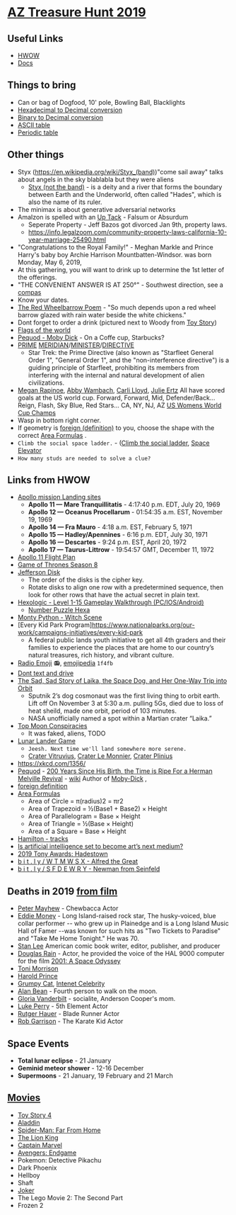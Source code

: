 # [AZ Treasure Hunt 2019](https://www.aztreasurehunt.org)


## Useful Links
* [HWOW](https://static1.squarespace.com/static/5897cdaf1b10e38edfed6ea7/t/5d94080b2b724c0a5185730f/1569982476384/HWOW_2019_Final.pdf)
* [Docs](https://www.aztreasurehunt.org/docs)

## Things to bring
* Can or bag of Dogfood, 10' pole, Bowling Ball, Blacklights
* [Hexadecimal to Decimal conversion](http://wims.unice.fr/wims/en_tool~number~baseconv.en.html)
* [Binary to Decimal conversion](https://www.rapidtables.com/convert/number/decimal-to-binary.html)
* [ASCII table](http://www.asciitable.com/)
* [Periodic table](https://www.ptable.com/)

## Other things
* Styx (https://en.wikipedia.org/wiki/Styx_(band))"come sail away" talks about angels in the sky blablabla but they were aliens
	* [Styx (not the band)](https://en.wikipedia.org/wiki/Styx) - is a deity and a river that forms the boundary between Earth and the Underworld, often called "Hades", which is also the name of its ruler. 
* The minimax is about generative adversarial networks
* AmaIzon is spelled with an [Up Tack](https://en.wikipedia.org/wiki/Up_tack) - Falsum or Absurdum
	* Seperate Property - Jeff Bazos got divorced Jan 9th, property laws. 
	* https://info.legalzoom.com/community-property-laws-california-10-year-marriage-25490.html
* "Congratulations to the Royal Family!" -  Meghan Markle and Prince Harry's baby boy Archie Harrison Mountbatten-Windsor. was born Monday, May 6, 2019, 
* At this gathering, you will want to drink up to determine the 1st letter of the offerings.
* "THE CONVENIENT ANSWER IS AT 250°" - Southwest direction, see a [compas](https://ambientweather.net/wp-content/uploads/2019/03/compass-rose.jpg)
* Know your dates.
* [The Red Wheelbarrow Poem](https://en.wikipedia.org/wiki/The_Red_Wheelbarrow) - "So much depends
upon a red wheel barrow glazed with rain water beside the white chickens."
* Dont forget to order a drink (pictured next to Woody from [Toy Story](https://en.wikipedia.org/wiki/Toy_Story_4))
* [Flags of the world](https://previews.123rf.com/images/panyamail/panyamail1805/panyamail180500343/102155432-all-flags-of-the-world-in-alphabetical-order-rectangle-glossy-style.jpg)
* [Pequod - Moby Dick](https://en.wikipedia.org/wiki/Pequod_\(Moby-Dick\)) - On a Coffe cup, Starbucks? 
* [PRIME](https://blogs.scientificamerican.com/roots-of-unity/why-isnt-1-a-prime-number/) [MERIDIAN](https://en.wikipedia.org/wiki/Prime_meridian)/[MINISTER](https://en.wikipedia.org/wiki/Prime_minister)/[DIRECTIVE](https://en.wikipedia.org/wiki/Prime_Directive)
	* Star Trek: the Prime Directive (also known as "Starfleet General Order 1", "General Order 1", and the "non-interference directive") is a guiding principle of Starfleet, prohibiting its members from interfering with the internal and natural development of alien civilizations.
* [Megan Rapinoe](https://en.wikipedia.org/wiki/Megan_Rapinoe), [Abby Wambach](https://en.wikipedia.org/wiki/Abby_Wambach), [Carli Lloyd](https://en.wikipedia.org/wiki/Carli_Lloyd), [Julie Ertz](https://en.wikipedia.org/wiki/Julie_Ertz) All have scored goals at the US world cup. Forward, Forward, Mid, Defender/Back... Reign, Flash, Sky Blue, Red Stars... CA, NY, NJ, AZ [US Womens World Cup Champs](https://en.wikipedia.org/wiki/United_States_women%27s_national_soccer_team)
* Wasp in bottom right corner.
* If geometry is [foreign (definition)](https://www.merriam-webster.com/dictionary/foreign) to you, choose the shape with the correct [Area Formulas](https://www.shmoop.com/basic-geometry/area-formulas.html) .
* `Climb the social space ladder.` -  ([Climb the social ladder](https://idioms.thefreedictionary.com/climb+the+social+ladder), [Space Elevator](https://en.wikipedia.org/wiki/Space_elevator)
* `How many studs are needed to solve a clue?` 

## Links from HWOW
* [Apollo mission Landing sites](https://airandspace.si.edu/explore-and-learn/topics/apollo/apollo-program/landing-missions/sites.cfm)
	* **Apollo 11 — Mare Tranquillitatis** - 4:17:40 p.m. EDT, July 20, 1969
	* **Apollo 12 — Oceanus Procellarum** - 01:54:35 a.m. EST, November 19, 1969
	* **Apollo 14 — Fra Mauro** - 4:18 a.m. EST, February 5, 1971
	* **Apollo 15 — Hadley/Apennines** - 6:16 p.m. EDT, July 30, 1971
	* **Apollo 16 — Descartes** - 9:24 p.m. EST, April 20, 1972
	* **Apollo 17 — Taurus-Littrow** - 19:54:57 GMT, December 11, 1972
* [Apollo 11 Flight Plan](https://www.smithsonianmag.com/us-history/apollo-11-flight-plan-180957225/)
* [Game of Thrones Season 8](https://en.wikipedia.org/wiki/Game_of_Thrones_\(season_8\)#Episodes)
* [Jefferson Disk](https://en.wikipedia.org/wiki/Jefferson_disk)
	* The order of the disks is the cipher key.
	* Rotate disks to align one row with a predetermined sequence, then look for other rows that have the actual secret in plain text.
* [Hexologic - Level 1-15 Gameplay Walkthrough (PC/IOS/Android)](https://www.youtube.com/watch?v=PlsKv4Cn6ZE)
	* [Number Puzzle Hexa](https://play.google.com/store/apps/details?id=com.bitmango.go.numberpuzzlehexa&hl=en_US)
* [Monty Python - Witch Scene](https://www.youtube.com/watch?v=yp_l5ntikaU)
* [Every Kid Park Program]https://www.nationalparks.org/our-work/campaigns-initiatives/every-kid-park
	* A federal public lands youth initiative to get all 4th graders and their families to experience the places that are home to our country’s natural treasures, rich history, and vibrant culture.
* [Radio Emoji](https://unicode.org/emoji/charts/full-emoji-list.html#1f4fb) :radio:, [emojipedia](https://emojipedia.org/radio/) `1f4fb`
* [Dont text and drive](https://www.azfamily.com/shows/good_morning_arizona/what-you-need-to-know-about-arizona-s-new-texting/article_940f0caa-65d2-11e9-b5e4-73c06a446ad2.html)
* [The Sad, Sad Story of Laika, the Space Dog, and Her One-Way Trip into Orbit](https://www.smithsonianmag.com/smithsonian-institution/sad-story-laika-space-dog-and-her-one-way-trip-orbit-1-180968728/)
	* Sputnik 2’s dog cosmonaut was the first living thing to orbit earth. Lift off On November 3 at 5:30 a.m. pulling 5Gs, died due to loss of heat sheild, made one orbit, period of 103 minutes. 
	* NASA unofficially named a spot within a Martian crater “Laika.”
* [Top Moon Conspiracies](https://www.livescience.com/65984-top-moon-conspiracies.html) 
	* It was faked, aliens, TODO
* [Lunar Lander Game](https://scratch.mit.edu/projects/307529682/fullscreen/)
	* `Jeesh. Next time we'll land somewhere more serene.`
	* [Crater Vitruvius](https://en.wikipedia.org/wiki/Vitruvius_\(crater\)), [Crater Le Monnier](https://en.wikipedia.org/wiki/Le_Monnier_\(crater\)), [Crater Plinius](https://en.wikipedia.org/wiki/Plinius_\(crater\))
* https://xkcd.com/1356/
* [Pequod](https://en.wikipedia.org/wiki/Pequod_(Moby-Dick)) - [200 Years Since His Birth, the Time is Ripe For a Herman Melville Revival](https://thewire.in/books/herman-melville-200-years) - [wiki](https://en.wikipedia.org/wiki/Herman_Melville) Author of [Moby-Dick](https://en.wikipedia.org/wiki/Moby-Dick) , 
* [foreign definition](https://www.merriam-webster.com/dictionary/foreign)
* [Area Formulas](https://www.shmoop.com/basic-geometry/area-formulas.html) 
	* Area of Circle = π(radius)2 = πr2
	* Area of Trapezoid = ½(Base1 + Base2) × Height
	* Area of Parallelogram = Base × Height
	* Area of Triangle = ½(Base × Height)
	* Area of a Square = Base × Height
* [Hamilton - tracks](https://en.wikipedia.org/wiki/Hamilton_\(album\)\#Track_listing)
* [Is artificial intelligence set to become art’s next medium?](https://www.christies.com/features/A-collaboration-between-two-artists-one-human-one-a-machine-9332-1.aspx)
* [2019 Tony Awards: Hadestown](https://www.youtube.com/watch?v=XgIGeMBsQf4)
* [b i t . l y / W T M W S X - Alfred the Great](https://en.wikipedia.org/wiki/Alfred_the_Great)
* [b i t . l y / S F D E W R Y - Newman from Seinfeld](https://en.wikipedia.org/wiki/Newman_\(Seinfeld\))


## Deaths in 2019 [from film](https://en.wikipedia.org/wiki/2019_in_film#Deaths)
* [Peter Mayhew](https://en.wikipedia.org/wiki/Peter_Mayhew) - Chewbacca Actor
* [Eddie Money](https://en.wikipedia.org/wiki/Eddie_Money) - Long Island-raised rock star, The husky-voiced, blue collar performer -- who grew up in Plainedge and is a Long Island Music Hall of Famer --was known for such hits as "Two Tickets to Paradise" and "Take Me Home Tonight."  He was 70.
* [Stan Lee](https://en.wikipedia.org/wiki/Stan_Lee) American comic book writer, editor, publisher, and producer
* [Douglas Rain](https://en.wikipedia.org/wiki/Douglas_Rain) -  Actor, he provided the voice of the HAL 9000 computer for the film [2001: A Space Odyssey](https://en.wikipedia.org/wiki/2001:_A_Space_Odyssey_\(film\))
* [Toni Morrison](https://en.wikipedia.org/wiki/Toni_Morrison)
* [Harold Prince](https://en.wikipedia.org/wiki/Harold_Prince)
* [Grumpy Cat](https://en.wikipedia.org/wiki/Grumpy_Cat), [Intenet Celebrity](https://twitter.com/RealGrumpyCat)
* [Alan Bean](https://en.wikipedia.org/wiki/Alan_Bean) - Fourth person to walk on the moon.
* [Gloria Vanderbilt](https://en.wikipedia.org/wiki/Gloria_Vanderbilt) - socialite, Anderson Cooper's mom.
* [Luke Perry](https://en.wikipedia.org/wiki/Luke_Perry) - 5th Element Actor
* [Rutger Hauer](https://en.wikipedia.org/wiki/Rutger_Hauer) - Blade Runner Actor
* [Rob Garrison](https://en.wikipedia.org/wiki/Rob_Garrison) - The Karate Kid Actor

## Space Events 
* **Total lunar eclipse** - 21 January
* **Geminid meteor shower** - 12-16 December
* **Supermoons** - 21 January, 19 February and 21 March

## [Movies](https://en.wikipedia.org/wiki/2019_in_film)
* [Toy Story 4](https://en.wikipedia.org/wiki/Toy_Story_4)
* [Aladdin](https://en.wikipedia.org/wiki/Aladdin_(2019_film))
* [Spider-Man: Far From Home](https://en.wikipedia.org/wiki/Spider-Man:_Far_From_Home)
* [The Lion King](https://en.wikipedia.org/wiki/The_Lion_King_(2019_film))
* [Captain Marvel](https://en.wikipedia.org/wiki/Captain_Marvel_(film))
* [Avengers: Endgame](https://en.wikipedia.org/wiki/Avengers:_Endgame)
* Pokemon: Detective Pikachu
* Dark Phoenix
* Hellboy
* Shaft
* [Joker](https://en.wikipedia.org/wiki/Joker_(2019_film))
* The Lego Movie 2: The Second Part
* Frozen 2
